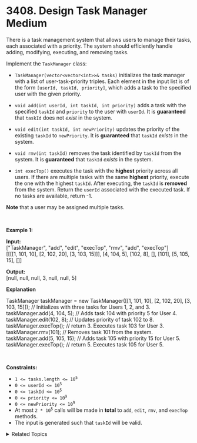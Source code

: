 
# 3408. Design Task Manager<br> Medium

<p>There is a task management system that allows users to manage their tasks, each associated with a priority. The system should efficiently handle adding, modifying, executing, and removing tasks.</p>

<p>Implement the <code>TaskManager</code> class:</p>

<ul>
	<li>
	<p><code>TaskManager(vector&lt;vector&lt;int&gt;&gt;&amp; tasks)</code> initializes the task manager with a list of user-task-priority triples. Each element in the input list is of the form <code>[userId, taskId, priority]</code>, which adds a task to the specified user with the given priority.</p>
	</li>
	<li>
	<p><code>void add(int userId, int taskId, int priority)</code> adds a task with the specified <code>taskId</code> and <code>priority</code> to the user with <code>userId</code>. It is <strong>guaranteed</strong> that <code>taskId</code> does not <em>exist</em> in the system.</p>
	</li>
	<li>
	<p><code>void edit(int taskId, int newPriority)</code> updates the priority of the existing <code>taskId</code> to <code>newPriority</code>. It is <strong>guaranteed</strong> that <code>taskId</code> <em>exists</em> in the system.</p>
	</li>
	<li>
	<p><code>void rmv(int taskId)</code> removes the task identified by <code>taskId</code> from the system. It is <strong>guaranteed</strong> that <code>taskId</code> <em>exists</em> in the system.</p>
	</li>
	<li>
	<p><code>int execTop()</code> executes the task with the <strong>highest</strong> priority across all users. If there are multiple tasks with the same <strong>highest</strong> priority, execute the one with the highest <code>taskId</code>. After executing, the<strong> </strong><code>taskId</code><strong> </strong>is <strong>removed</strong> from the system. Return the <code>userId</code> associated with the executed task. If no tasks are available, return -1.</p>
	</li>
</ul>

<p><strong>Note</strong> that a user may be assigned multiple tasks.</p>

<p>&nbsp;</p>
<p><strong class="example">Example 1:</strong></p>

<div class="example-block">
<p><strong>Input:</strong><br />
<span class="example-io">[&quot;TaskManager&quot;, &quot;add&quot;, &quot;edit&quot;, &quot;execTop&quot;, &quot;rmv&quot;, &quot;add&quot;, &quot;execTop&quot;]<br />
[[[[1, 101, 10], [2, 102, 20], [3, 103, 15]]], [4, 104, 5], [102, 8], [], [101], [5, 105, 15], []]</span></p>

<p><strong>Output:</strong><br />
<span class="example-io">[null, null, null, 3, null, null, 5] </span></p>

<p><strong>Explanation</strong></p>
TaskManager taskManager = new TaskManager([[1, 101, 10], [2, 102, 20], [3, 103, 15]]); // Initializes with three tasks for Users 1, 2, and 3.<br />
taskManager.add(4, 104, 5); // Adds task 104 with priority 5 for User 4.<br />
taskManager.edit(102, 8); // Updates priority of task 102 to 8.<br />
taskManager.execTop(); // return 3. Executes task 103 for User 3.<br />
taskManager.rmv(101); // Removes task 101 from the system.<br />
taskManager.add(5, 105, 15); // Adds task 105 with priority 15 for User 5.<br />
taskManager.execTop(); // return 5. Executes task 105 for User 5.</div>

<p>&nbsp;</p>
<p><strong>Constraints:</strong></p>

<ul>
	<li><code>1 &lt;= tasks.length &lt;= 10<sup>5</sup></code></li>
	<li><code>0 &lt;= userId &lt;= 10<sup>5</sup></code></li>
	<li><code>0 &lt;= taskId &lt;= 10<sup>5</sup></code></li>
	<li><code>0 &lt;= priority &lt;= 10<sup>9</sup></code></li>
	<li><code>0 &lt;= newPriority &lt;= 10<sup>9</sup></code></li>
	<li>At most <code>2 * 10<sup>5</sup></code> calls will be made in <strong>total</strong> to <code>add</code>, <code>edit</code>, <code>rmv</code>, and <code>execTop</code> methods.</li>
	<li>The input is generated such that <code>taskId</code> will be valid.</li>
</ul>


<details>

<summary> Related Topics </summary>

-	`Hash Table`
-	`Design`
-	`Heap (Priority Queue)`
-	`Ordered Set`

</details>

